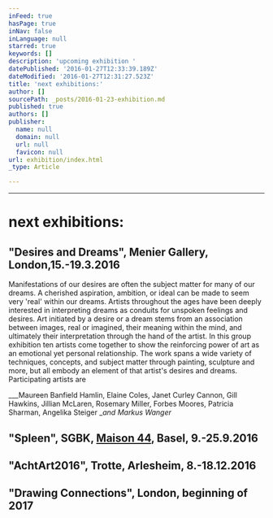 ```yaml
---
inFeed: true
hasPage: true
inNav: false
inLanguage: null
starred: true
keywords: []
description: 'upcoming exhibition '
datePublished: '2016-01-27T12:33:39.189Z'
dateModified: '2016-01-27T12:31:27.523Z'
title: 'next exhibitions:'
author: []
sourcePath: _posts/2016-01-23-exhibition.md
published: true
authors: []
publisher:
  name: null
  domain: null
  url: null
  favicon: null
url: exhibition/index.html
_type: Article

---
```

****

# next exhibitions:

## "Desires and Dreams", Menier Gallery, London,15.-19.3.2016

Manifestations of our desires are often the
subject matter for many of our dreams. A cherished aspiration, ambition, or
ideal can be made to seem very 'real' within our dreams. Artists throughout the
ages have been deeply interested in interpreting dreams as conduits for
unspoken feelings and desires. Art initiated by a desire or a dream stems from
an association between images, real or imagined, their meaning within the mind,
and ultimately their interpretation through the hand of the artist. In this
group exhibition ten artists come together to show the reinforcing power of art
as an emotional yet personal relationship. The work spans a wide variety of
techniques, concepts, and subject matter through painting, sculpture and more,
but all embody an element of that artist's desires and dreams. Participating
artists are 

___Maureen Banfield Hamlin, Elaine Coles, Janet Curley Cannon, Gill
Hawkins, Jillian McLaren, Rosemary Miller, Forbes Moores, Patricia Sharman,
Angelika Steiger __and Markus Wanger_

## "Spleen", SGBK, [Maison 44][0], Basel, 9.-25.9.2016

## "AchtArt2016", Trotte, Arlesheim, 8.-18.12.2016

## "Drawing Connections", London, beginning of 2017

[0]: http://www.maison44.ch/index.html